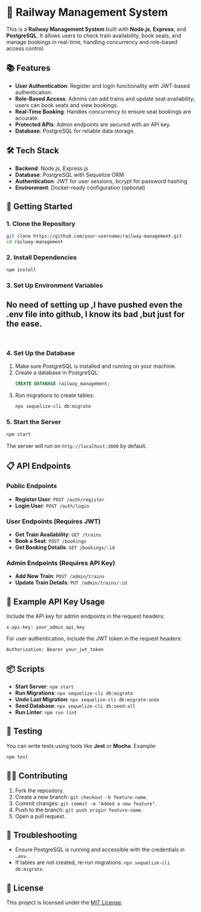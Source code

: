 
# 🚆 Railway Management System

This is a **Railway Management System** built with **Node.js**, **Express**, and **PostgreSQL**. It allows users to check train availability, book seats, and manage bookings in real-time, handling concurrency and role-based access control.

## 📚 Features
- **User Authentication**: Register and login functionality with JWT-based authentication.
- **Role-Based Access**: Admins can add trains and update seat availability; users can book seats and view bookings.
- **Real-Time Booking**: Handles concurrency to ensure seat bookings are accurate.
- **Protected APIs**: Admin endpoints are secured with an API key.
- **Database**: PostgreSQL for reliable data storage.

## 🛠️ Tech Stack
- **Backend**: Node.js, Express.js
- **Database**: PostgreSQL with Sequelize ORM
- **Authentication**: JWT for user sessions, bcrypt for password hashing
- **Environment**: Docker-ready configuration (optional)

## 🚀 Getting Started

### 1. Clone the Repository
```bash
git clone https://github.com/your-username/railway-management.git
cd railway-management
```

### 2. Install Dependencies
```bash
npm install
```

### 3. Set Up Environment Variables
## No need of setting up ,I have pushed even the .env file into github, I know its bad ,but just for the ease.
```env


```

### 4. Set Up the Database
1. Make sure PostgreSQL is installed and running on your machine.
2. Create a database in PostgreSQL:
   ```sql
   CREATE DATABASE railway_management;
   ```
3. Run migrations to create tables:
   ```bash
   npx sequelize-cli db:migrate
   ```

### 5. Start the Server
```bash
npm start
```

The server will run on `http://localhost:3000` by default.

## 📋 API Endpoints

### **Public Endpoints**
- **Register User**: `POST /auth/register`
- **Login User**: `POST /auth/login`

### **User Endpoints (Requires JWT)**
- **Get Train Availability**: `GET /trains`
- **Book a Seat**: `POST /bookings`
- **Get Booking Details**: `GET /bookings/:id`

### **Admin Endpoints (Requires API Key)**
- **Add New Train**: `POST /admin/trains`
- **Update Train Details**: `PUT /admin/trains/:id`

## 🔑 Example API Key Usage
Include the API key for admin endpoints in the request headers:
```http
x-api-key: your_admin_api_key
```

For user authentication, include the JWT token in the request headers:
```http
Authorization: Bearer your_jwt_token
```

## 📦 Scripts
- **Start Server**: `npm start`
- **Run Migrations**: `npx sequelize-cli db:migrate`
- **Undo Last Migration**: `npx sequelize-cli db:migrate:undo`
- **Seed Database**: `npx sequelize-cli db:seed:all`
- **Run Linter**: `npm run lint`

## 🧪 Testing
You can write tests using tools like **Jest** or **Mocha**. Example:
```bash
npm test
```

## 👨‍💻 Contributing
1. Fork the repository.
2. Create a new branch: `git checkout -b feature-name`.
3. Commit changes: `git commit -m "Added a new feature"`.
4. Push to the branch: `git push origin feature-name`.
5. Open a pull request.

## 🐛 Troubleshooting
- Ensure PostgreSQL is running and accessible with the credentials in `.env`.
- If tables are not created, re-run migrations: `npx sequelize-cli db:migrate`.

## 📜 License
This project is licensed under the [MIT License](LICENSE).
